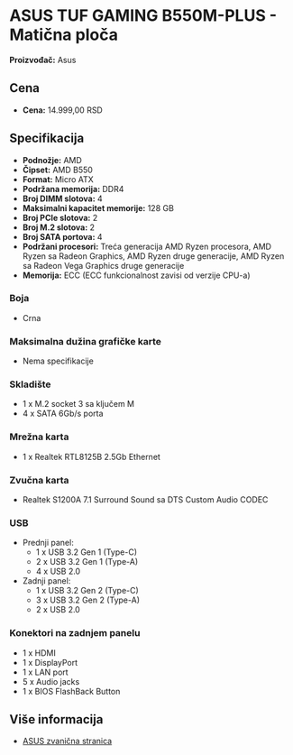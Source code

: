 # ASUS TUF GAMING B550M-PLUS - Matična ploča

**Proizvođač:** Asus  

## Cena
- **Cena:** 14.999,00 RSD

## Specifikacija

- **Podnožje:** AMD
- **Čipset:** AMD B550
- **Format:** Micro ATX
- **Podržana memorija:** DDR4
- **Broj DIMM slotova:** 4
- **Maksimalni kapacitet memorije:** 128 GB
- **Broj PCIe slotova:** 2
- **Broj M.2 slotova:** 2
- **Broj SATA portova:** 4
- **Podržani procesori:** Treća generacija AMD Ryzen procesora, AMD Ryzen sa Radeon Graphics, AMD Ryzen druge generacije, AMD Ryzen sa Radeon Vega Graphics druge generacije
- **Memorija:** ECC (ECC funkcionalnost zavisi od verzije CPU-a)

### Boja
- Crna

### Maksimalna dužina grafičke karte
- Nema specifikacije

### Skladište
- 1 x M.2 socket 3 sa ključem M
- 4 x SATA 6Gb/s porta

### Mrežna karta
- 1 x Realtek RTL8125B 2.5Gb Ethernet

### Zvučna karta
- Realtek S1200A 7.1 Surround Sound sa DTS Custom Audio CODEC

### USB
- Prednji panel:
  - 1 x USB 3.2 Gen 1 (Type-C)
  - 2 x USB 3.2 Gen 1 (Type-A)
  - 4 x USB 2.0
- Zadnji panel:
  - 1 x USB 3.2 Gen 2 (Type-C)
  - 3 x USB 3.2 Gen 2 (Type-A)
  - 2 x USB 2.0

### Konektori na zadnjem panelu
- 1 x HDMI
- 1 x DisplayPort
- 1 x LAN port
- 5 x Audio jacks
- 1 x BIOS FlashBack Button

## Više informacija

- [ASUS zvanična stranica](https://www.asus.com/Motherboards-Components/Motherboards/TUF-Gaming/TUF-GAMING-B550M-PLUS/)

